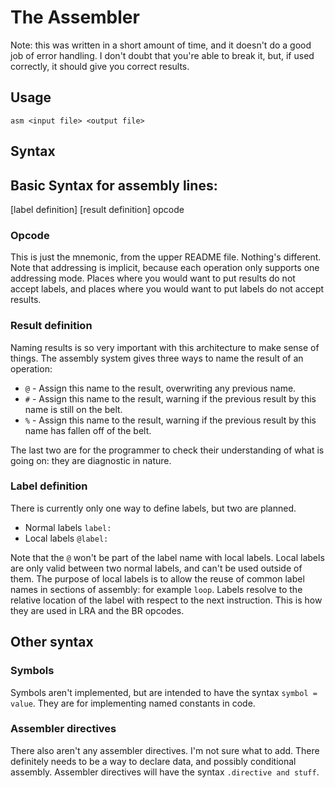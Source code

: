 The Assembler
=============

Note: this was written in a short amount of time, and it doesn't do a good
job of error handling. I don't doubt that you're able to break it, but, if
used correctly, it should give you correct results.

Usage
-----
`asm <input file> <output file>`

Syntax
------

## Basic Syntax for assembly lines:
[label definition] [result definition] opcode

### Opcode
This is just the mnemonic, from the upper README file. Nothing's different.
Note that addressing is implicit, because each operation only supports one
addressing mode. Places where you would want to put results do not accept
labels, and places where you would want to put labels do not accept results.

### Result definition
Naming results is so very important with this architecture to make sense of
things. The assembly system gives three ways to name the result of an operation:
* `@` - Assign this name to the result, overwriting any previous name.
* `#` - Assign this name to the result, warning if the previous result by this name is still on the belt.
* `%` - Assign this name to the result, warning if the previous result by this name has fallen off of the belt.

The last two are for the programmer to check their understanding of what is going on: they are diagnostic in nature.

### Label definition
There is currently only one way to define labels, but two are planned.
* Normal labels `label:`
* Local labels `@label:`

Note that the `@` won't be part of the label name with local labels. Local
labels are only valid between two normal labels, and can't be used outside of
them. The purpose of local labels is to allow the reuse of common label names
in sections of assembly: for example `loop`. Labels resolve to the relative
location of the label with respect to the next instruction. This is how they
are used in LRA and the BR opcodes.

## Other syntax

### Symbols
Symbols aren't implemented, but are intended to have the syntax
`symbol = value`. They are for implementing named constants in code.

### Assembler directives
There also aren't any assembler directives. I'm not sure what to add. There
definitely needs to be a way to declare data, and possibly conditional
assembly. Assembler directives will have the syntax `.directive and stuff`.